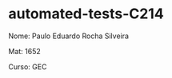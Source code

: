 # automated-tests-C214
<div>
  <p>Nome: Paulo Eduardo Rocha Silveira</p> 
  <p>Mat: 1652</p>
  <p>Curso: GEC</p>
</div>  
